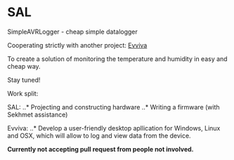 SAL
===

SimpleAVRLogger - cheap simple datalogger

Cooperating strictly with another project:
[Evviva](https://github.com/Sekhmet/Evviva)

To create a solution of monitoring the temperature and humidity in easy and cheap way.

Stay tuned!

Work split:

SAL:
..* Projecting and constructing hardware
..* Writing a firmware (with Sekhmet assistance)

Evviva:
..* Develop a user-friendly desktop apllication for Windows, Linux and OSX, which will allow to log and view data from the device.


**Currently not accepting pull request from people not involved.**
